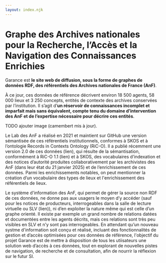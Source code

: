 ```yaml
---
layout: index.njk
---
```


# Graphe des Archives nationales pour la Recherche, l’Accès et la Navigation des Connaissances Enrichies

Garance est **le site web de diffusion, sous la forme de graphes de données RDF, des référentiels des Archives nationales de France (AnF)**.

À ce jour, ces données de référence décrivent environ 18 500 agents, 58 000 lieux et 3 250 concepts, entités de contexte des archives conservées par l’institution. Il s’agit d’**un réservoir de connaissances incomplet et imparfait mais sans équivalent, compte tenu du domaine d’intervention des AnF et de l’expertise nécessaire pour décrire ces entités**.

TODO ajouter image (camembert mis à jour).

Le Lab des AnF a réalisé en 2021 et maintient sur GitHub une version sémantisée de ces référentiels institutionnels, conformes à SKOS et à l’ontologie Records in Contexts Ontology (RiC-O). Il a publié récemment une version 2.0 de ces données (lien), qui résulte de la sémantisation, conformément à RiC-O 1.1 (lien) et à SKOS, des vocabulaires d’indexation et des notices d’autorité produites collaborativement par les archivistes des AnF (dans leur état du 21 janvier 2025) et de l’enrichissement de ces données. Parmi les enrichissements notables, on peut mentionner la création d’un vocabulaire des types de lieux et l'enrichissement des référentiels de lieux.


Le système d'information des AnF, qui permet de gérer la source non RDF de ces données, ne donne pas aux usagers le moyen d’y accéder (sauf pour les notices de producteurs, interrogeables dans la salle de lecture virtuelle ou SLV (lien)), ni d’en exploiter la nature même qui est celle d’un graphe orienté. Il existe par exemple un grand nombre de relations datées et documentées entre les agents décrits, mais ces relations sont très peu visibles en SLV et n’y sont pas interrogeables.
En attendant qu’un nouveau systme d'information soit conçu et réalisé, incluant des fonctionnalités de gestion et d’accès optimisées pour ces données de référence, l'objectif du projet Garance est de mettre à disposition de tous les utiisateurs une solution web d’accès à ces données, tout en explorant de nouvelles pistes de navigation, de recherche et de consultation, afin de nourrir la réflexion sur le futur SI.
